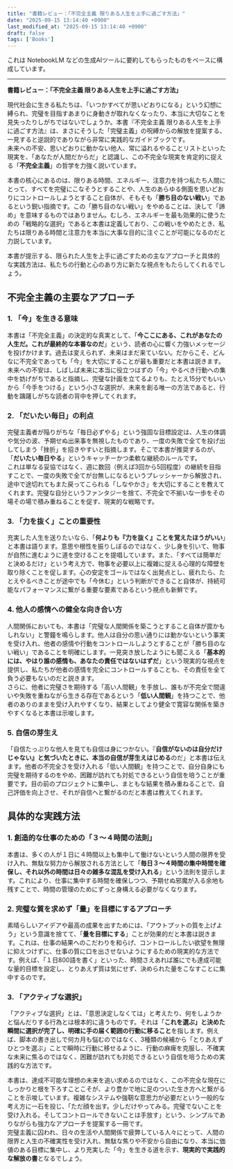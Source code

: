 ```yaml
---
title: "書籍レビュー：「不完全主義 限りある人生を上手に過ごす方法」"
date: "2025-09-15 13:14:40 +0900"
last_modified_at: "2025-09-15 13:14:40 +0900"
draft: false
tags: ['Books']
---
```


これは NotebookLM などの生成AIツールに要約してもらったものをベースに構成しています。

---

**書籍レビュー：「不完全主義 限りある人生を上手に過ごす方法」**

現代社会に生きる私たちは、「いつかすべてが思いどおりになる」という幻想に縛られ、完璧を目指すあまりに身動きが取れなくなったり、本当に大切なことを見失ったりしがちではないでしょうか。本書『不完全主義 限りある人生を上手に過ごす方法』は、まさにそうした「完璧主義」の呪縛からの解放を提案する、一見すると逆説的でありながら非常に実践的なガイドブックです。  
未来への不安、思いどおりに動かない他人、常に溢れるやることリストといった現実を、「あなたが人間だからだ」と認識し、この不完全な現実を肯定的に捉える「**不完全主義**」の哲学を力強く説いています。

本書の核心にあるのは、限りある時間、エネルギー、注意力を持つ私たち人間にとって、すべてを完璧にこなそうとすることや、人生のあらゆる側面を思いどおりにコントロールしようとすること自体が、そもそも「**勝ち目のない戦い**」であるという鋭い指摘です。この「勝ち目のない戦い」をやめることは、決して「諦め」を意味するものではありません。むしろ、エネルギーを最も効果的に使うための「戦略的な選択」であると本書は定義しており、この戦いをやめたとき、私たちは限りある時間と注意力を本当に大事な目的に注ぐことが可能になるのだと力説しています。

本書が提示する、限られた人生を上手に過ごすための主なアプローチと具体的な実践方法は、私たちの行動と心のあり方に新たな視点をもたらしてくれるでしょう。

## 不完全主義の主要なアプローチ

### 1. 「今」を生きる意味

本書は「不完全主義」の決定的な真実として、「**今ここにある、これがあなたの人生だ。これが最終的な本番なのだ**」という、読者の心に響く力強いメッセージを投げかけます。過去は変えられず、未来はまだ来ていない。だからこそ、どんなに不完全であっても「今」を大切にすることが最も重要だと本書は説きます。未来への不安は、しばしば未来に本当に役立つはずの「今」やるべき行動への集中を妨げがちであると指摘し、完璧な計画を立てるよりも、たとえ15分でもいいから「今手をつける」という小さな選択が、未来を創る唯一の方法であると、行動を躊躇しがちな読者の背中を押してくれます。

### 2. 「だいたい毎日」の利点
完璧主義者が陥りがちな「毎日必ずやる」という強固な目標設定は、人生の体調や気分の波、予期せぬ出来事を無視したものであり、一度の失敗で全てを投げ出してしまう「挫折」を招きやすいと指摘します。そこで本書が推奨するのが、「**だいたい毎日やる**」というキャッチーかつ柔軟な継続のルールです。  
これは単なる妥協ではなく、週に数回（例えば3回から5回程度）の継続を目指すことで、一度の失敗で全てが台無しになるというプレッシャーから解放され、途中で途切れてもまた戻ってこられる「しなやかさ」を大切にすることを教えてくれます。完璧な自分というファンタジーを捨て、不完全で不揃いな一歩をその場その場で積み重ねることを促す、現実的な戦略です。

### 3. 「力を抜く」ことの重要性
充実した人生を送りたいなら、「**何よりも『力を抜く』ことを覚えたほうがいい**」と本書は語ります。意思や根性を振りしぼるのではなく、少し身を引いて、物事が自然に進むように道を空けることを提唱しています。また、「すべては簡単だと決めるだけ」という考え方で、物事を必要以上に複雑に捉える心理的な障壁を取り除くことを促します。心の安定をゴールではなく出発点とし、疲れたら、たとえやるべきことが途中でも「今休む」という判断ができること自体が、持続可能なパフォーマンスに繋がる重要な要素であるという視点も新鮮です。

### 4. 他人の感情への健全な向き合い方
人間関係においても、本書は「完璧な人間関係を築こうとすること自体が罠かもしれない」と警鐘を鳴らします。他人は自分の思い通りには動かないという事実を受け入れ、他者の感情や行動をコントロールしようとすることが「勝ち目のない戦い」であることを明確にします。一見突き放したようにも聞こえる「**基本的には、やはり誰の感情も、あなたの責任ではないはずだ**」という現実的な視点を提供し、私たちが他者の感情を完全にコントロールすることも、その責任を全て負う必要もないのだと説きます。  
さらに、他者に完璧さを期待する「高い人間観」を手放し、誰もが不完全で間違いや失敗を重ねながら生きる存在であるという「**低い人間観**」を持つことで、他者のありのままを受け入れやすくなり、結果としてより健全で寛容な関係を築きやすくなると本書は示唆します。

### 5. 自信の芽生え
「自信たっぷりな他人を見ても自信は身につかない。『**自信がないのは自分だけじゃない』と気づいたときに、本当の自信が芽生えはじめる**のだ」と本書は伝えます。他者の不完全さを受け入れる「低い人間観」を持つことで、自分自身にも完璧を期待するのをやめ、困難が訪れても対処できるという自信を培うことが重要です。目の前のプロジェクトに集中し、まともな結果を積み重ねることで、自己評価を向上させ、それが自信へと繋がるのだと本書は教えてくれます。

## 具体的な実践方法

### 1. 創造的な仕事のための「３～４時間の法則」
本書は、多くの人が１日に４時間以上も集中して働けないという人間の限界を受け入れ、無駄な努力から解放される方法として「**毎日３〜４時間の集中時間を確保し、それ以外の時間は日々の雑多な混乱を受け入れる**」という法則を提示します。これにより、仕事に集中する時間を確保しつつ、予期せぬ邪魔が入る余地も残すことで、時間の管理のためにずっと身構える必要がなくなります。

### 2. 完璧な質を求めず「量」を目標にするアプローチ
素晴らしいアイデアや最高の成果を出すためには、「アウトプットの質を上げよう」という意識を捨てて、「**量を目標にする**」ことが効果的だと本書は説きます。これは、仕事の結果へのこだわりを和らげ、コントロールしたい欲望を無理に抑えつけずに、仕事の質に口を出させないようにするための現実的な方法です。例えば、「１日800語を書く」といった、時間さえあれば誰にでも達成可能な量的目標を設定し、とりあえず質は気にせず、決められた量をこなすことに集中するのです。

### 3. 「アクティブな選択」
「アクティブな選択」とは、「意思決定しなくては」と考えたり、何をしようかと悩んだりする行為とは根本的に違うものです。それは「**これを選ぶ」と決めた瞬間に選択が完了し、明確に手の届く範囲の行動に移ること**を指します。例えば、脚本の書き出しで何カ月も悩むのではなく、3種類の候補から「とりあえずひとつを選ぶ」ことで瞬時に行動に移せるように、行動の麻痺を克服し、不確実な未来に焦るのではなく、困難が訪れても対処できるという自信を培うための実践的な方法です。

本書は、達成不可能な理想の未来を追い求めるのではなく、この不完全な現在にしっかりと根を下ろすことこそが、より豊かで地に足のついた生き方へと繋がることを示唆しています。複雑なシステムや強靭な意思力が必要だという一般的な考え方に一石を投じ、「ただ顔を出す。少しだけやってみる。完璧でないことを受け入れる。そしてコントロールできないことは手放す」という、シンプルでありながらも強力なアプローチを提案する一冊です。  
完璧主義に囚われ、日々の生活や人間関係で疲弊している人々にとって、人間の限界と人生の不確実性を受け入れ、無駄な焦りや不安から自由になり、本当に価値のある目標に集中し、より充実した「今」を生きる道を示す、**現実的で実践的な解放の書**となるでしょう。
